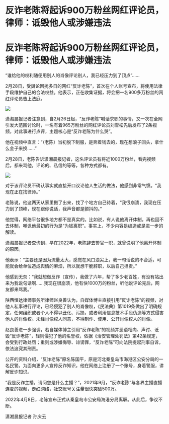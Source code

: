 # 反诈老陈将起诉900万粉丝网红评论员，律师：诋毁他人或涉嫌违法

# 反诈老陈将起诉900万粉丝网红评论员，律师：诋毁他人或涉嫌违法

“谁给他的权利随便用别人的肖像评论别人，我已经压力到了顶点”……

2月28日，受舆论困扰多日的网红“反诈老陈”，首次在个人账号宣布，将使用法律手段维护自己的合法权益。他表示，正在收集证据，将会把一名900多万粉丝的网红评论员告上法庭。

![](https://inews.gtimg.com/om_bt/ONjJEtdlz5gF88aH_CjLRB09gE0E_Cqn4q7mD3czRQMWMAA/1000)

潇湘晨报记者注意到，自2月26日起，“反诈老陈”喊话求职的事情，又一次在全网引发大范围讨论时，一名有着965万粉丝的网红评论员刘雪松先后发布了2条视频，对此事进行点评，主题核心是“反诈老陈为什么哭”。

他在视频中直言：“（老陈）当初脱下制服，是奔着钱去的，现在想浪子回头，拿什么金子来换……”

2月28日，老陈告诉潇湘晨报记者，这名评论员有将近1000万粉丝，看完视频后，都来骂他，评论的、私信的等等，各种方式都有。

![](https://inews.gtimg.com/om_bt/OsIfawp5I1VuDDTnYe0wOW9ObRuJJ9v0j-8s5scc8NE_cAA/1000)

对于该评论员不确认事实就直接开口议论他人生活的做法，他感到非常气愤。“我现在正在找律师。”

老陈说，他这两天从家里搬了出来，找了个地方自己待着，“我很崩溃，我现在压力到了顶峰，现在跟你说话，我声音都是颤抖的。”

他觉得，网络平台很多地方都不是真实的。比如说，有人说他离开体制，再也回不去体制，嘲讽他最初的行为是“为钱离职”。事实上，不少内容是编造或是进一步的解读。

潇湘晨报记者查询到，早在2022年，老陈辞去警官一职，就曾说明了他离开体制的原因。

他表示：“主要还是因为流量太大，感觉在风口浪尖上，我一句话说的不合适，可能就会给单位造成舆情的麻烦，所以就想干脆辞职，以后自己担责。”

他感到无奈：“我就想做反诈（宣传），我做了六年，帮了多少老百姓，有没有站出来为我说句话啊……我现在很崩溃，他有快1000万的粉丝，听他说评论完后，网友都来骂我。”

陕西恒达律师事务所律师赵良善认为，自媒体博主直接引用“反诈老陈”的视频，对他人私事进行评论，已经侵犯了别人的肖像权，《民法典》第1019条做出了明确规定，任何组织或者个人不得以丑化、污损，或者利用信息技术手段伪造等方式侵害他人的肖像权。未经肖像权人同意，不得制作、使用、公开肖像权人的肖像。

赵良善进一步强调，若自媒体博主引用“反诈老陈”的视频并恶语相向、声讨、诋毁“反诈老陈”，轻则侵犯了他的名誉权，依据《治安管理处罚法》第42条规定，会受到行政处罚；重则或涉嫌侮辱、诽谤罪，“反诈老陈”可向法院提起刑事自诉，依法追究其刑责。

公开的资料介绍，“反诈老陈”原名陈国平，原是河北秦皇岛市海港区公安分局的一名民警。为面向更多人宣传反诈知识，他在网络上注册了一个账号，身着警服，讲解反诈知识。

“我是反诈主播，请问您是什么主播？”，2021年9月，“反诈老陈”与各界主播直播连麦的视频，走红网络，社交账号关注量很快突破500万。

2022年4月8日，老陈宣布正式从秦皇岛市公安局海港分局离职。从此后，争议不断。

潇湘晨报记者 孙庆云

